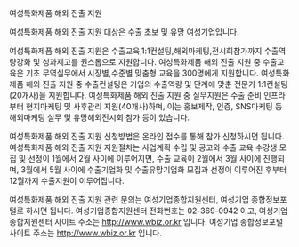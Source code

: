 여성특화제품 해외 진출 지원

여성특화제품 해외 진출 지원 대상은 수출 초보 및 유망 여성기업입니다.

여성특화제품 해외 진출 지원은 수출교육,1:1컨설팅,해외마케팅,전시회참가까지 수출역량강화 및 성과제고를 원스톱으로 지원합니다.
여성특화제품 해외 진출 지원 중 수출교육은 기초 무역실무에서 시장별,수준별 맞춤형 교육을 300명에게 지원합니다.
여성특화제품 해외 진출 지원 중 수출컨설팅은 기업의 수출역량 및 단계에 맞춘 전문가 1:1컨설팅(20개사)을 지원합니다.
여성특화제품 해외 진출 지원 중 실무지원은 수출 준비 인프라부터 현지마케팅 및 사후관리 지원(40개사)하며, 이는 홍보제작, 인증, SNS마케팅 등 해외마케팅 실무 및 유망해외전시회 참가 등이 있습니다.

여성특화제품 해외 진출 지원 신청방법은 온라인 접수를 통해 참가 신청하시면 됩니다.
여성특화제품 해외 진출 지원 지원절차는 사업계획 수립 및 공고와 수출 교육 수강생 모집 및 선정이 1월에서 2월 사이에 이루어지면, 수출 교육이 2월에서 3월 사이에 진행되며, 3월에서 5월 사이에 수출기업화 및 수출유망기업화 모집과 선정이 이루어진 후부터 12월까지 수출지원이 이루어집니다.

여성특화제품 해외 진출 지원 관련 문의는 여성기업종합지원센터, 여성기업 종합정보포털로 하시면 됩니다.
여성기업종합지원센터 전화번호는 02-369-0942 이고, 여성기업종합지원센터 사이트 주소는 http://www.wbiz.or.kr 입니다.
여성기업 종합정보포털 사이트 주소는 http://www.wbiz.or.kr 입니다.